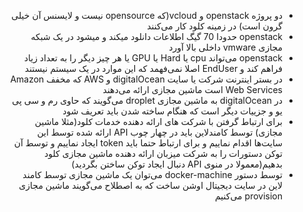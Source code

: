 <div dir="rtl">

* دو پروژه openstack و vcloud(که opensource نیست و لایسنس آن خیلی گرون است) در زمینه کلود کار می‌کنند
* openstack حدودا 70 گیگ اطلاعات دانلود میکند و میشود در یک شبکه مجازی vmware داخلی بالا آورد
* openstack می‌تواند cpu یا Hard یا GPU یا هر چیز دیگر را به تعداد زیاد فراهم کند و EndUser اصلا نمی‌فهمد که این موارد در یک سیستم نیستند
* در بستر اینترنت شرکت یا سایت digitalOcean و AWS که مخفف Amazon Web Services است ماشین مجازی ارائه می‌دهند
* در digitalOcean به ماشین مجازی droplet می‌گویند که حاوی رم و سی پی یو و جزییات دیگر است که هنگام ساخته شدن باید تعریف شود
* برای ارتباط گرفتن با شرکت های ارائه دهنده خدمات کلود(مثلا ماشین مجازی) توسط کامندلاین باید در چهار چوب API ارائه شده توسط این سایت‌ها اقدام نماییم و برای ارتباط حتما باید token ایجاد نماییم و توسط آن توکن دستورات را به شرکت میزبان ارائه دهنده ماشین مجازی کلود بدهیم(معمولا در منوی API دنبال ایجاد توکن ساختن بگردید)
* توسط دستور docker-machine می‌توان یک ماشین مجازی توسط کامند لاین در سایت دیجیتال اوشن ساخت که به اصطلاح می‌گویند ماشین مجازی provision می‌کنیم

</div>